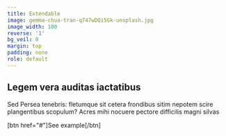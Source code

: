 ```yaml
---
title: Extendable
image: gemma-chua-tran-q747wDQi5Gk-unsplash.jpg
image_width: 100
reverse: '1'
bg_veil: 0
margin: top
padding: none
role: default
---
```


## Legem vera auditas iactatibus

Sed Persea tenebris: fletumque sit cetera frondibus sitim nepotem scire
plangentibus scopulum? Acres mihi nocuere pectore difficilis magni silvas

[btn href="#"]See example[/btn]
